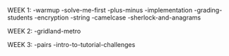 WEEK 1:
-warmup
 -solve-me-first
 -plus-minus
-implementation
 -grading-students
 -encryption
-string
 -camelcase
 -sherlock-and-anagrams

WEEK 2:
-gridland-metro

WEEK 3:
-pairs
-intro-to-tutorial-challenges
